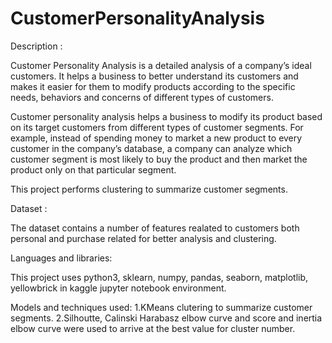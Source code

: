 # CustomerPersonalityAnalysis


Description :


Customer Personality Analysis is a detailed analysis of a company’s ideal customers. It helps a business to better understand its customers and makes it easier for them to modify products according to the specific needs, behaviors and concerns of different types of customers.

Customer personality analysis helps a business to modify its product based on its target customers from different types of customer segments. For example, instead of spending money to market a new product to every customer in the company’s database, a company can analyze which customer segment is most likely to buy the product and then market the product only on that particular segment.

This project performs clustering to summarize customer segments.


Dataset :

The dataset contains a number of features realated to customers both personal and purchase related for better analysis and clustering.


Languages and libraries:

This project uses python3, sklearn, numpy, pandas, seaborn, matplotlib, yellowbrick in kaggle jupyter notebook environment.

Models and techniques used:
 1.KMeans clutering to summarize customer segments.
 2.Silhoutte, Calinski Harabasz elbow curve and score and inertia elbow curve were used to arrive at the best value for cluster number.
